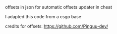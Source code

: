 offsets in json for automatic offsets updater in cheat

I adapted this code from a csgo base

credits for offsets: https://github.com/Pinguu-dev/
